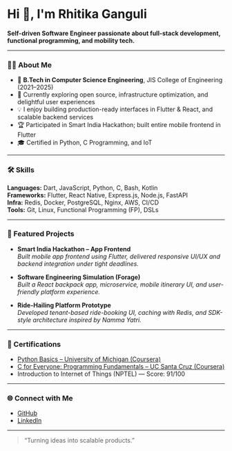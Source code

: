 # Hi 👋, I'm Rhitika Ganguli

**Self-driven Software Engineer passionate about full-stack development, functional programming, and mobility tech.**

---

### 👩‍💻 About Me

- 🏫 **B.Tech in Computer Science Engineering**, JIS College of Engineering (2021–2025)
- 🌱 Currently exploring open source, infrastructure optimization, and delightful user experiences
- 💡 I enjoy building production-ready interfaces in Flutter & React, and scalable backend services
- 🏆 Participated in Smart India Hackathon; built entire mobile frontend in Flutter
- 🎓 Certified in Python, C Programming, and IoT

---

### 🛠️ Skills

**Languages:** Dart, JavaScript, Python, C, Bash, Kotlin  
**Frameworks:** Flutter, React Native, Express.js, Node.js, FastAPI  
**Infra:** Redis, Docker, PostgreSQL, Nginx, AWS, CI/CD  
**Tools:** Git, Linux, Functional Programming (FP), DSLs

---

### 🚀 Featured Projects

- **Smart India Hackathon – App Frontend**  
  *Built mobile app frontend using Flutter, delivered responsive UI/UX and backend integration under tight deadlines.*

- **Software Engineering Simulation (Forage)**  
  *Built a React backpack app, microservice, mobile itinerary UI, and user-friendly platform experience.*

- **Ride-Hailing Platform Prototype**  
  *Developed tenant-based ride-booking UI, caching with Redis, and SDK-style architecture inspired by Namma Yatri.*

---

### 📜 Certifications

- [Python Basics – University of Michigan (Coursera)](https://coursera.org/verify/KUM2DANQUQ9H)
- [C for Everyone: Programming Fundamentals – UC Santa Cruz (Coursera)](https://coursera.org/verify/XY4Z96MLYPMQ)
- Introduction to Internet of Things (NPTEL) — Score: 91/100

---

### 🌐 Connect with Me

- [GitHub](https://github.com/rhitikag)
- [LinkedIn](https://linkedin.com/in/rhitikag)

---

> “Turning ideas into scalable products.”
